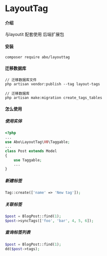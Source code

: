 # LayoutTag

#### 介绍
与layoutit 配套使用 后端扩展包

#### 安装
```shell
composer require abo/layouttag
```

#### 迁移数据库
```shell
// 迁移数据库文件
php artisan vendor:publish --tag layout-tags

// 迁移数据库
php artisan make:migration create_tags_tables
```

#### 怎么使用
##### 使用实体
````php
<?php
...
use Abo\LayoutTag\V0\Taggable;
...
class Post extends Model
{
    use Taggable;
    ...
}
````

##### 新建标签
```php
Tag::create(['name' => 'New tag']);
```

##### 关联标签
```php
$post = BlogPost::find(1);
$post->syncTags(['foo', 'bar', 4, 5, 6]);
```

##### 查询标签列表
```php
$post = BlogPost::find(1);
dd($post->tags);
```
